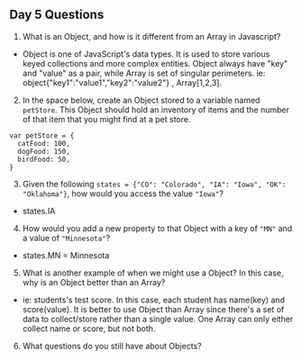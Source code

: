 ## Day 5 Questions

1. What is an Object, and how is it different from an Array in Javascript?
- Object is one of JavaScript's data types. It is used to store various keyed collections and more complex entities. Object always have "key" and "value" as a pair, while Array is set of singular perimeters. ie: object{"key1":"value1","key2":"value2"} , Array[1,2,3].

2. In the space below, create an Object stored to a variable named `petStore`.  This Object should hold an inventory of items and the number of that item that you might find at a pet store.
```
var petStore = {
  catFood: 100,
  dogFood: 150,
  birdFood: 50,
}
```

3. Given the following `states = {"CO": "Colorado", "IA": "Iowa", "OK": "Oklahoma"}`, how would you access the value `"Iowa"`?
- states.IA

4. How would you add a new property to that Object with a key of `"MN"` and a value of `"Minnesota"`?
- states.MN = Minnesota

5. What is another example of when we might use a Object?  In this case, why is an Object better than an Array?
- ie: students's test score. In this case, each student has name(key) and score(value). It is better to use Object than Array since there's a set of data to collect/store rather than a single value. One Array can only either collect name or score, but not both.

6. What questions do you still have about Objects?
